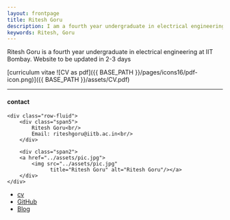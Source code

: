 ```yaml
---
layout: frontpage
title: Ritesh Goru
description: I am a fourth year undergraduate in electrical engineering at IIT Bombay. We
keywords: Ritesh, Goru
---
```


Ritesh Goru is a fourth year undergraduate in electrical engineering at IIT Bombay. Website to be updated in 2-3 days

[curriculum vitae ![CV as pdf]({{ BASE_PATH }}/pages/icons16/pdf-icon.png)]({{ BASE_PATH }}/assets/CV.pdf)<br/>


---


<div class="container">
<h4><a name="contact"></a>contact</h4>

    <div class="row-fluid">
        <div class="span5">
            Ritesh Goru<br/>
            Email: riteshgoru@iitb.ac.in<br/>
        </div>

        <div class="span2">
        <a href="../assets/pic.jpg">
            <img src="../assets/pic.jpg"
                  title="Ritesh Goru" alt="Ritesh Goru"/></a>
        </div>
    </div>
</div>

<div class="navbar">
  <div class="navbar-inner">
      <ul class="nav">
          <li><a href="{{ BASE_PATH }}/assets/CV1.pdf">cv</a></li>
          <li><a href="https://github.com/BlackWingedKing">GitHub</a></li>
          <li><a href="https://blackwingedking.github.io/blog">Blog</a></li>
          <!-- <li><a href="https://twitter.com/dog_feelings">Twitter (@dog_feelings)</a></li> -->
      </ul>
  </div>
</div>